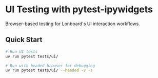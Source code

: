 # UI Testing with pytest-ipywidgets

Browser-based testing for Lonboard's UI interaction workflows.

## Quick Start

```bash
# Run UI tests
uv run pytest tests/ui/

# Run with headed browser for debugging
uv run pytest tests/ui/ --headed -v -s
```
